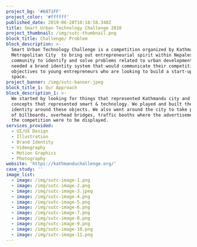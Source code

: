 ```yaml
---
project_bg: '#6871FF'
project_color: '#ffffff'
published_date: 2019-06-28T10:18:58.348Z
title: Smart Urban Technology Challenge 2018
project_thumbnail: /img/sutc-thumbnail.png
block_title: Challenge/ Problem
block_description: >-
  Smart Urban Technology Challenge is a competition organized by Kathmandu
  Metropolitan City  to bring out entrepreneurial spirit within Nepalese
  community to identify and solve problems related to urban development. KMC
  needed a brand identity system that would communicate their competition’s
  objectives to young entrepreneurs who are looking to build a start-up in this
  space.
project_banner: /img/sutc-banner.jpeg
block_title_1: Our Approach
block_description_1: >-
  We started by looking for things that represented Kathmandu city and objects/
  concepts that represented smart & technology. We played and built the brand
  identity around these objects. We also went around the city to take pictures
  of billboards, overhead bridges, traffic booths where the advertisements of
  the competition were to be displayed.
services_provided:
  - UI/UX Design
  - Illustration
  - Brand Identity
  - Videography
  - Motion Graphics
  - Photography
website: 'https://kathmanduchallenge.org/'
case_study: ''
image_list:
  - image: /img/sutc-image-1.png
  - image: /img/sutc-image-2.png
  - image: /img/sutc-image-3.jpeg
  - image: /img/sutc-image-4.png
  - image: /img/sutc-image-5.png
  - image: /img/sutc-image-6.png
  - image: /img/sutc-image-7.png
  - image: /img/sutc-image-8.png
  - image: /img/sutc-image-9.png
  - image: /img/sutc-image-10.png
  - image: /img/sutc-image-11.png
---
```


